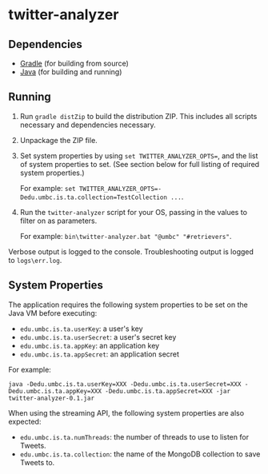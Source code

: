 twitter-analyzer
================

Dependencies
------------

  - [Gradle](https://gradle.org/) (for building from source)
  - [Java](https://www.java.com/) (for building and running)


Running
-------

  1.  Run `gradle distZip` to build the distribution ZIP.  This includes all 
  	  scripts necessary and dependencies necessary.
  	  
  2.  Unpackage the ZIP file.
  
  3.  Set system properties by using `set TWITTER_ANALYZER_OPTS=`, and the list 
  	  of system properties to set.  (See section below for full listing of 
  	  required system properties.)
  	  
  	  For example: `set TWITTER_ANALYZER_OPTS=-Dedu.umbc.is.ta.collection=TestCollection ...`.
  	  
  4.  Run the `twitter-analyzer` script for your OS, passing in the values to 
      filter on as parameters.
      
      For example: `bin\twitter-analyzer.bat "@umbc" "#retrievers"`.
      
Verbose output is logged to the console.  Troubleshooting output is logged 
to `logs\err.log`.  
  

System Properties
-----------------

The application requires the following system properties to be set on the 
Java VM before executing:

  - `edu.umbc.is.ta.userKey`: a user's key 
  - `edu.umbc.is.ta.userSecret`: a user's secret key 
  - `edu.umbc.is.ta.appKey`: an application key 
  - `edu.umbc.is.ta.appSecret`: an application secret

For example:

```
java -Dedu.umbc.is.ta.userKey=XXX -Dedu.umbc.is.ta.userSecret=XXX -Dedu.umbc.is.ta.appKey=XXX -Dedu.umbc.is.ta.appSecret=XXX -jar twitter-analyzer-0.1.jar
```

When using the streaming API, the following system properties are also 
expected:

  - `edu.umbc.is.ta.numThreads`: the number of threads to use to listen for 
  	Tweets.
  - `edu.umbc.is.ta.collection`: the name of the MongoDB collection to save 
  	Tweets to.
  	